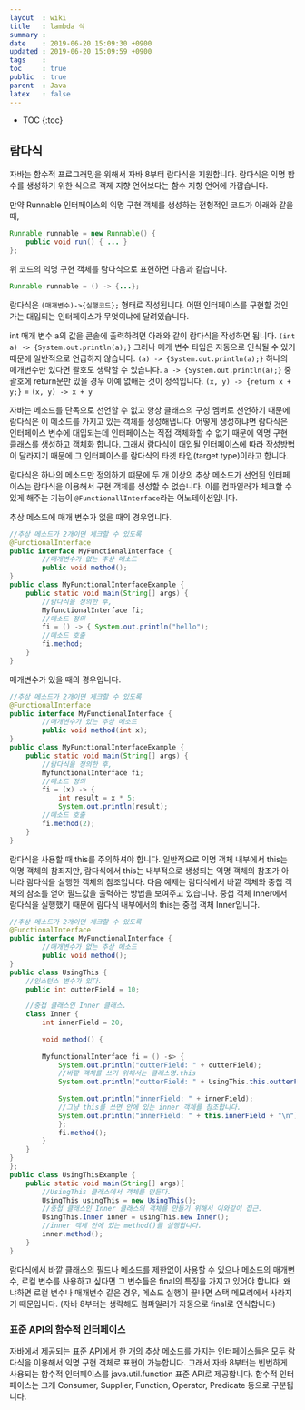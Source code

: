 ```yaml
---
layout  : wiki
title   : lambda 식
summary : 
date    : 2019-06-20 15:09:30 +0900
updated : 2019-06-20 15:09:59 +0900
tags    : 
toc     : true
public  : true
parent  : Java
latex   : false
---
```

* TOC
{:toc}

## 람다식

자바는 함수적 프로그래밍을 위해서 자바 8부터 람다식을 지원합니다. 람다식은 익명 함수를 생성하기 위한 식으로 객제 지향 언어보다는 함수 지향 언어에 가깝습니다.

만약 Runnable 인터페이스의 익명 구현 객체를 생성하는 전형적인 코드가 아래와 같을 때,

```java
Runnable runnable = new Runnable() {
	public void run() { ... }
};
```

위 코드의 익명 구현 객체를 람다식으로 표현하면 다음과 같습니다.

```java
Runnable runnable = () -> {...};
```

람다식은 `(매개변수)->{실행코드};` 형태로 작성됩니다. 어떤 인터페이스를 구현할 것인가는 대입되는 인터페이스가 무엇이냐에 달려있습니다.

int 매개 변수 a의 값을 콘솔에 출력하려면 아래와 같이 람다식을 작성하면 됩니다.
`(int a) -> {System.out.println(a);}`
그러나 매개 변수 타입은 자동으로 인식될 수 있기 때문에 일반적으로 언급하지 않습니다.
`(a) -> {System.out.println(a);}`
하나의 매개변수만 있다면 괄호도 생략할 수 있습니다.
`a -> {System.out.println(a);}`
중괄호에 return문만 있을 경우 아예 없애는 것이 정석입니다.
`(x, y) -> {return x + y;}` = `(x, y) -> x + y`

자바는 메소드를 단독으로 선언할 수 없고 항상 클래스의 구성 멤버로 선언하기 때문에 람다식은 이 메소드를 가지고 있는 객체를 생성해냅니다. 어떻게 생성하냐면 람다식은 인터페이스 변수에 대입되는데 인터페이스는 직접 객체화할 수 없기 때문에 익명 구현 클래스를 생성하고 객체화 합니다. 그래서 람다식이 대입될 인터페이스에 따라 작성방법이 달라지기 때문에 그 인터페이스를 람다식의 타겟 타입(target type)이라고 합니다.

람다식은 하나의 메소드만 정의하기 떄문에 두 개 이상의 추상 메소드가 선언된 인터페이스는 람다식을 이용해서 구현 객체를 생성할 수 없습니다. 이를 컴파일러가 체크할 수 있게 해주는 기능이 `@FunctionallInterface`라는 어노테이션입니다.

추상 메소드에 매개 변수가 없을 때의 경우입니다.

```java
//추상 메소드가 2개이면 체크할 수 있도록
@FunctionalInterface
public interface MyFunctionalInterface {
		//매개변수가 없는 추상 메소드
		public void method();
}
public class MyFunctionalInterfaceExample {
	public static void main(String[] args) {
		//람다식을 정의한 후,
		MyfunctionalInterface fi;
		//메소드 정의
		fi = () -> { System.out.println("hello");
		//메소드 호출
		fi.method;
	}
}
```

매개변수가 있을 때의 경우입니다.

```java
//추상 메소드가 2개이면 체크할 수 있도록
@FunctionalInterface
public interface MyFunctionalInterface {
		//매개변수가 있는 추상 메소드
		public void method(int x);
}
public class MyFunctionalInterfaceExample {
	public static void main(String[] args) {
		//람다식을 정의한 후,
		MyfunctionalInterface fi;
		//메소드 정의
		fi = (x) -> {
			int result = x * 5;
			System.out.println(result);
		//메소드 호출
		fi.method(2);
	}
}
```

람다식을 사용할 때 this를 주의하셔야 합니다. 일반적으로 익명 객체 내부에서 this는 익명 객체의 참죄지만, 람다식에서 this는 내부적으로 생성되는 익명 객체의 참조가 아니라 람다식을 실행한 객체의 참조입니다. 다음 예제는 람다식에서 바깥 객체와 중첩 객체의 참조를 얻어 필드값을 출력하는 방법을 보여주고 있습니다. 중첩 객체 Inner에서 람다식을 실행했기 때문에 람다식 내부에서의 this는 중첩 객체 Inner입니다.

```java
//추상 메소드가 2개이면 체크할 수 있도록
@FunctionalInterface
public interface MyFunctionalInterface {
		//매개변수가 없는 추상 메소드
		public void method();
}
public class UsingThis {
	//인스턴스 변수가 있다.
	public int outterField = 10;

	//중첩 클래스인 Inner 클래스.
	class Inner {
		int innerField = 20;
		
		void method() {
		
		MyfunctionalInterface fi = () -s> {
			System.out.println("outterField: " + outterField);
			//바깥 객체를 쓰기 위해서는 클래스명.this
			System.out.println("outterField: " + UsingThis.this.outterField + "\n");
			
			System.out.println("innerField: " + innerField);
			//그냥 this를 쓰면 안에 있는 inner 객체를 참조합니다. 
			System.out.println("innerField: " + this.innerField + "\n");
			};
			fi.method();
		}
	}
}
};
public class UsingThisExample {
	public static void main(String[] args){
		//UsingThis 클래스에서 객체를 만든다.
		UsingThis usingThis = new UsingThis();
		//중첩 클래스인 Inner 클래스의 객체를 만들기 위해서 이와같이 접근.
		UsingThis.Inner inner = usingThis.new Inner();
		//inner 객체 안에 있는 method()를 실행합니다.
		inner.method();
	}
}	
```

람다식에서 바깥 클래스의 필드나 메소드를 제한없이 사용할 수 있으나 메소드의 매개변수, 로컬 변수를 사용하고 싶다면 그 변수들은 final의 특징을 가지고 있어야 합니다. 왜냐하면 로컬 변수나 매개변수 같은 경우, 메소드 실행이 끝나면 스택 메모리에서 사라지기 때문입니다. (자바 8부터는 생략해도 컴파일러가 자동으로 final로 인식합니다)

### 표준 API의 함수적 인터페이스

자바에서 제공되는 표준 API에서 한 개의 추상 메소드를 가지는 인터페이스들은 모두 람다식을 이용해서 익명 구현 객체로 표현이 가능합니다. 그래서 자바 8부터는 빈번하게 사용되는 함수적 인터페이스를 java.util.function 표준 API로 제공합니다. 함수적 인터페이스는 크게 Consumer, Supplier, Function, Operator, Predicate 등으로 구분됩니다.
